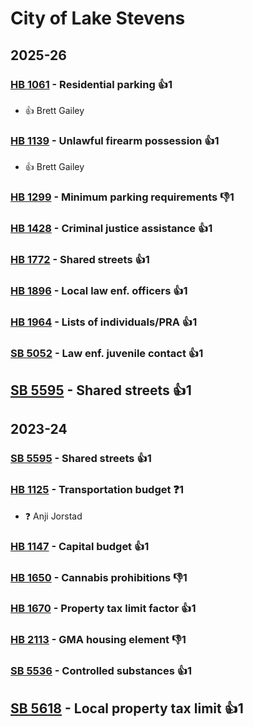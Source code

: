 # City of Lake Stevens
## 2025-26

### [HB 1061](/bill/2025-26/hb/1061/) - Residential parking 👍1  
* 👍 Brett Gailey

### [HB 1139](/bill/2025-26/hb/1139/) - Unlawful firearm possession 👍1  
* 👍 Brett Gailey

### [HB 1299](/bill/2025-26/hb/1299/) - Minimum parking requirements  👎1 

### [HB 1428](/bill/2025-26/hb/1428/) - Criminal justice assistance 👍1  

### [HB 1772](/bill/2025-26/hb/1772/) - Shared streets 👍1  

### [HB 1896](/bill/2025-26/hb/1896/) - Local law enf. officers 👍1  

### [HB 1964](/bill/2025-26/hb/1964/) - Lists of individuals/PRA 👍1  

### [SB 5052](/bill/2025-26/sb/5052/) - Law enf. juvenile contact 👍1  

## [SB 5595](/bill/2025-26/sb/5595/) - Shared streets 👍1  

## 2023-24

### [SB 5595](/bill/2023-24/sb/5595/) - Shared streets 👍1  

### [HB 1125](/bill/2023-24/hb/1125/) - Transportation budget   ❓1
* ❓ Anji Jorstad

### [HB 1147](/bill/2023-24/hb/1147/) - Capital budget 👍1  

### [HB 1650](/bill/2023-24/hb/1650/) - Cannabis prohibitions  👎1 

### [HB 1670](/bill/2023-24/hb/1670/) - Property tax limit factor 👍1  

### [HB 2113](/bill/2023-24/hb/2113/) - GMA housing element  👎1 

### [SB 5536](/bill/2023-24/sb/5536/) - Controlled substances 👍1  

## [SB 5618](/bill/2023-24/sb/5618/) - Local property tax limit 👍1  
